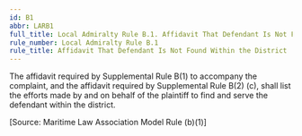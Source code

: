 ```yaml
---
id: B1
abbr: LARB1
full_title: Local Admiralty Rule B.1. Affidavit That Defendant Is Not Found Within the District
rule_number: Local Admiralty Rule B.1
rule_title: Affidavit That Defendant Is Not Found Within the District
---
```


The affidavit required by Supplemental Rule B(1) to accompany the complaint, and the
affidavit required by Supplemental Rule B(2) (c), shall list the efforts made by and on behalf of the
plaintiff to find and serve the defendant within the district.

[Source: Maritime Law Association Model Rule (b)(1)]